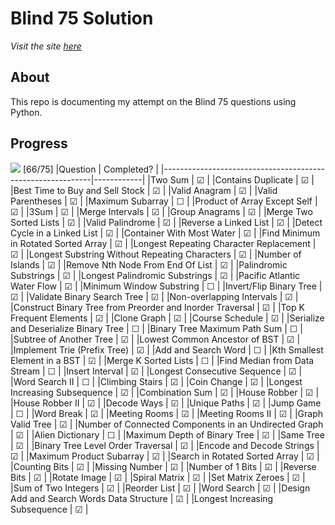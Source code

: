 # Blind 75 Solution

_Visit the site [here](https://rexong.github.io/Blind-75/)_

## About

This repo is documenting my attempt on the Blind 75 questions using Python.

## Progress

![](https://progress-bar.dev/88) [66/75]
|Question | Completed? |
|------------------------------------------------------------|------------|
|Two Sum | &#9745; |
|Contains Duplicate | &#9745; |
|Best Time to Buy and Sell Stock | &#9745; |
|Valid Anagram | &#9745; |
|Valid Parentheses | &#9745; |
|Maximum Subarray | &#9744; |
|Product of Array Except Self | &#9745; |
|3Sum | &#9745; |
|Merge Intervals | &#9745; |
|Group Anagrams | &#9745; |
|Merge Two Sorted Lists | &#9745; |
|Valid Palindrome | &#9745; |
|Reverse a Linked List | &#9745; |
|Detect Cycle in a Linked List | &#9745; |
|Container With Most Water | &#9745; |
|Find Minimum in Rotated Sorted Array | &#9745; |
|Longest Repeating Character Replacement | &#9745; |
|Longest Substring Without Repeating Characters | &#9745; |
|Number of Islands | &#9745; |
|Remove Nth Node From End Of List | &#9745; |
|Palindromic Substrings | &#9745; |
|Longest Palindromic Substrings | &#9745; |
|Pacific Atlantic Water Flow | &#9745; |
|Minimum Window Substring | &#9744; |
|Invert/Flip Binary Tree | &#9745; |
|Validate Binary Search Tree | &#9745; |
|Non-overlapping Intervals | &#9745; |
|Construct Binary Tree from Preorder and Inorder Traversal | &#9745; |
|Top K Frequent Elements | &#9745; |
|Clone Graph | &#9745; |
|Course Schedule | &#9745; |
|Serialize and Deserialize Binary Tree | &#9744; |
|Binary Tree Maximum Path Sum | &#9744; |
|Subtree of Another Tree | &#9745; |
|Lowest Common Ancestor of BST | &#9745; |
|Implement Trie (Prefix Tree) | &#9745; |
|Add and Search Word | &#9744; |
|Kth Smallest Element in a BST | &#9745; |
|Merge K Sorted Lists | &#9744; |
|Find Median from Data Stream | &#9744; |
|Insert Interval | &#9745; |
|Longest Consecutive Sequence | &#9745; |
|Word Search II | &#9744; |
|Climbing Stairs | &#9745; |
|Coin Change | &#9745; |
|Longest Increasing Subsequence | &#9745; |
|Combination Sum | &#9745; |
|House Robber | &#9745; |
|House Robber II | &#9745; |
|Decode Ways | &#9745; |
|Unique Paths | &#9745; |
|Jump Game | &#9744; |
|Word Break | &#9745; |
|Meeting Rooms | &#9745; |
|Meeting Rooms II | &#9745; |
|Graph Valid Tree | &#9745; |
|Number of Connected Components in an Undirected Graph | &#9745; |
|Alien Dictionary | &#9744; |
|Maximum Depth of Binary Tree | &#9745; |
|Same Tree | &#9745; |
|Binary Tree Level Order Traversal | &#9745; |
|Encode and Decode Strings | &#9745; |
|Maximum Product Subarray | &#9745; |
|Search in Rotated Sorted Array | &#9745; |
|Counting Bits | &#9745; |
|Missing Number | &#9745; |
|Number of 1 Bits | &#9745; |
|Reverse Bits | &#9745; |
|Rotate Image | &#9745; |
|Spiral Matrix | &#9745; |
|Set Matrix Zeroes | &#9745; |
|Sum of Two Integers | &#9745; |
|Reorder List | &#9745; |
|Word Search | &#9745; |
|Design Add and Search Words Data Structure | &#9745; |
|Longest Increasing Subsequence | &#9745; |

